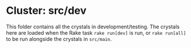 # Cluster: src/dev

This folder contains all the crystals in development/testing. The crystals here are loaded when the Rake task
`rake run[dev]` is run, or `rake run[all]` to be run alongside the crystals in `src/main`.